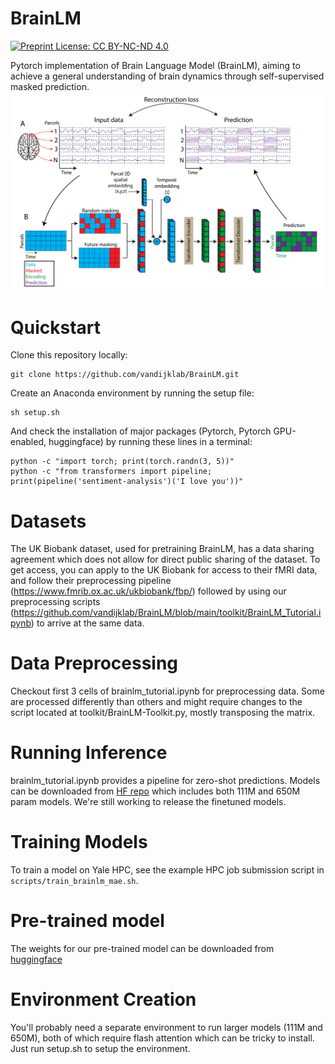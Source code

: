 # BrainLM

[![Preprint License: CC BY-NC-ND 4.0](https://img.shields.io/badge/License-CC_BY--NC--ND_4.0-lightgrey.svg)](https://creativecommons.org/licenses/by-nc-nd/4.0/)

Pytorch implementation of Brain Language Model (BrainLM), aiming to achieve a general understanding of brain dynamics through self-supervised masked prediction. 
![Alt text](/figures/brainlm_overview.png)

# Quickstart
Clone this repository locally:

```
git clone https://github.com/vandijklab/BrainLM.git
```


Create an Anaconda environment by running the setup file:

```
sh setup.sh
```

And check the installation of major packages (Pytorch, Pytorch GPU-enabled, huggingface) by running these lines in a terminal:
```
python -c "import torch; print(torch.randn(3, 5))"
python -c "from transformers import pipeline; print(pipeline('sentiment-analysis')('I love you'))"
```


# Datasets

The UK Biobank dataset, used for pretraining BrainLM, has a data sharing agreement which does not allow for direct public sharing of the dataset. To get access, you can apply to the UK Biobank for access to their fMRI data, and follow their preprocessing pipeline (https://www.fmrib.ox.ac.uk/ukbiobank/fbp/) followed by using our preprocessing scripts (https://github.com/vandijklab/BrainLM/blob/main/toolkit/BrainLM_Tutorial.ipynb) to arrive at the same data.

# Data Preprocessing

Checkout first 3 cells of brainlm_tutorial.ipynb for preprocessing data. Some are processed differently than others and might require changes to the script located at toolkit/BrainLM-Toolkit.py, mostly transposing the matrix.

# Running Inference 

brainlm_tutorial.ipynb provides a pipeline for zero-shot predictions. Models can be downloaded from [HF repo](https://huggingface.co/vandijklab/brainlm/) which includes both 111M and 650M param models. We're still working to release the finetuned models.


# Training Models

To train a model on Yale HPC, see the example HPC job submission script in ```scripts/train_brainlm_mae.sh```.

# Pre-trained model

The weights for our pre-trained model can be downloaded from [huggingface](https://huggingface.co/vandijklab/brainlm/)

# Environment Creation

You'll probably need a separate environment to run larger models (111M and 650M), both of which require flash attention which can be tricky to install. Just run setup.sh to setup the environment.
